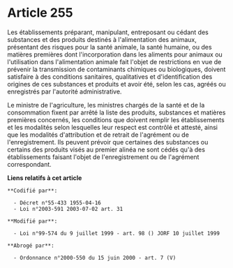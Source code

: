 # Article 255

Les établissements préparant, manipulant, entreposant ou cédant des substances et des produits destinés à l'alimentation des
animaux, présentant des risques pour la santé animale, la santé humaine, ou des matières premières dont l'incorporation dans
les aliments pour animaux ou l'utilisation dans l'alimentation animale fait l'objet de restrictions en vue de prévenir la
transmission de contaminants chimiques ou biologiques, doivent satisfaire à des conditions sanitaires, qualitatives et
d'identification des origines de ces substances et produits et avoir été, selon les cas, agréés ou enregistrés par l'autorité
administrative.

Le ministre de l'agriculture, les ministres chargés de la santé et de la consommation fixent par arrêté la liste des
produits, substances et matières premières concernés, les conditions que doivent remplir les établissements et les modalités
selon lesquelles leur respect est contrôlé et attesté, ainsi que les modalités d'attribution et de retrait de l'agrément ou
de l'enregistrement. Ils peuvent prévoir que certaines des substances ou certains des produits visés au premier alinéa ne
sont cédés qu'à des établissements faisant l'objet de l'enregistrement ou de l'agrément correspondant.

**Liens relatifs à cet article**

	**Codifié par**:

	  - Décret n°55-433 1955-04-16
	  - Loi n°2003-591 2003-07-02 art. 31

	**Modifié par**:

	  - Loi n°99-574 du 9 juillet 1999 - art. 98 () JORF 10 juillet 1999

	**Abrogé par**:

	  - Ordonnance n°2000-550 du 15 juin 2000 - art. 7 (V)

